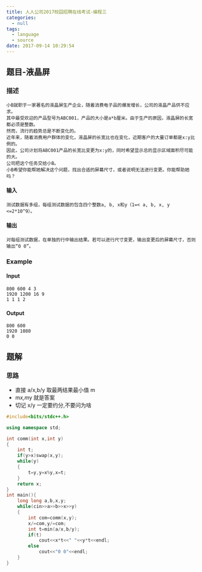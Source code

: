 ```yaml
---
title: 人人公司2017校园招聘在线考试-编程三
categories:
  - null
tags:
  - language
  - source
date: 2017-09-14 10:29:54
---
```

## 题目-液晶屏
### 描述
	小B就职于一家著名的液晶屏生产企业，随着消费电子品的爆发增长，公司的液晶产品供不应求。
	其中最受欢迎的产品型号为ABC001，产品的大小是a*b厘米。由于生产的原因，液晶屏的长宽都必须是整数。
	然而，流行的趋势总是不断变化的。
	近年来，随着消费用户群体的变化，液晶屏的长宽比也在变化，近期客户的大量订单都是x:y比例的。
	因此，公司计划将ABC001产品的长宽比变更为x:y的，同时希望显示总的显示区域面积尽可能的大。
	公司把这个任务交给小B。
	小B希望你能帮她解决这个问题，找出合适的屏幕尺寸，或者说明无法进行变更。你能帮助她吗？

#### 输入
	测试数据有多组，每组测试数据的包含四个整数a, b, x和y（1=< a, b, x, y <=2*10^9）。

#### 输出
	对每组测试数据，在单独的行中输出结果。若可以进行尺寸变更，输出变更后的屏幕尺寸，否则输出“0 0”。

### Example
#### Input
	800 600 4 3
	1920 1200 16 9
	1 1 1 2

#### Output
	800 600
	1920 1080
	0 0

## 题解
### 思路
* 直接 a/x,b/y 取最两结果最小值 m
* m*x,m*y 就是答案
* 切记 x/y 一定要约分,不要问为啥

```cpp
#include<bits/stdc++.h>

using namespace std;

int comm(int x,int y)
{
    int t;
    if(y>x)swap(x,y);
    while(y)
    {
        t=y,y=x%y,x=t;
    }
    return x;
}
int main(){
    long long a,b,x,y;
    while(cin>>a>>b>>x>>y)
    {
        int com=comm(x,y);
        x/=com,y/=com;
        int t=min(a/x,b/y);
        if(t)
            cout<<x*t<<" "<<y*t<<endl;
        else
            cout<<"0 0"<<endl;
    }
}

```